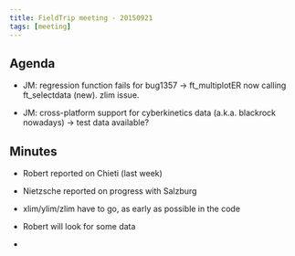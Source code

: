 ```yaml
---
title: FieldTrip meeting - 20150921
tags: [meeting]
---
```


## Agenda

- JM: regression function fails for bug1357 -> ft_multiplotER now calling ft_selectdata (new). zlim issue.

- JM: cross-platform support for cyberkinetics data (a.k.a. blackrock nowadays) -> test data available?

## Minutes

- Robert reported on Chieti (last week)

- Nietzsche reported on progress with Salzburg

- xlim/ylim/zlim have to go, as early as possible in the code

- Robert will look for some data

-
